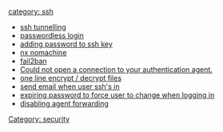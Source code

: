 [category: ssh](category:_ssh "wikilink")

  - [ssh tunnelling](ssh_tunnelling "wikilink")
  - [passwordless login](passwordless_login "wikilink")
  - [adding password to ssh key](adding_password_to_ssh_key "wikilink")
  - [nx nomachine](nx_nomachine "wikilink")
  - [fail2ban](fail2ban "wikilink")
  - [Could not open a connection to your authentication
    agent.](Could_not_open_a_connection_to_your_authentication_agent. "wikilink")
  - [one line encrypt / decrypt
    files](one_line_encrypt_/_decrypt_files "wikilink")
  - [send email when user ssh's
    in](send_email_when_user_ssh's_in "wikilink")
  - [expiring password to force user to change when logging
    in](expiring_password_to_force_user_to_change_when_logging_in "wikilink")
  - [disabling agent forwarding](disabling_agent_forwarding "wikilink")

[Category: security](Category:_security "wikilink")
